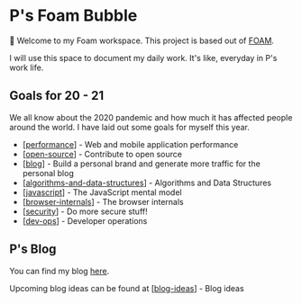 # P's Foam Bubble

👋 Welcome to my Foam workspace. This project is based out of [FOAM](https://foambubble.github.io/foam/).

I will use this space to document my daily work. It's like, everyday in P's work life.

## Goals for 20 - 21

We all know about the 2020 pandemic and how much it has affected people around the world. I have laid out some goals for myself this year.

- [[performance]] - Web and mobile application performance
- [[open-source]] - Contribute to open source
- [[blog]] - Build a personal brand and generate more traffic for the personal blog
- [[algorithms-and-data-structures]] - Algorithms and Data Structures
- [[javascript]] - The JavaScript mental model
- [[browser-internals]] - The browser internals
- [[security]] - Do more secure stuff!
- [[dev-ops]] - Developer operations

## P's Blog

You can find my blog [here](http://princiya.com/blog).

Upcoming blog ideas can be found at [[blog-ideas]] - Blog ideas

[//begin]: # 'Autogenerated link references for markdown compatibility'
[performance]: performance 'Performance'
[open-source]: open-source 'Open Source'
[blog]: blog 'Blog'
[algorithms-and-data-structures]: algorithms-and-data-structures 'Algorithms and Data Structures'
[javascript]: javascript 'The JavaScript mental model'
[browser-internals]: browser-internals 'The browser internals'
[security]: security 'Do more secure stuff'
[dev-ops]: dev-ops 'Developer operations'
[blog-ideas]: blog-ideas 'Upcoming blog ideas'
[//end]: # 'Autogenerated link references'

